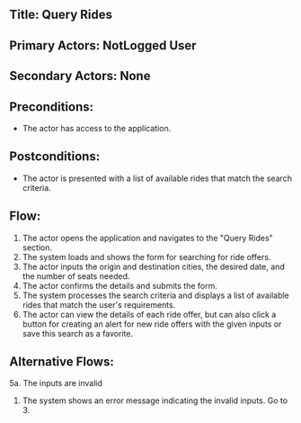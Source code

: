 ## Title: Query Rides

## Primary Actors: NotLogged User
## Secondary Actors: None

## Preconditions:
- The actor has access to the application.

## Postconditions:
- The actor is presented with a list of available rides that match the search criteria.

## Flow:
1. The actor opens the application and navigates to the "Query Rides" section.
2. The system loads and shows the form for searching for ride offers.
3. The actor inputs the origin and destination cities, the desired date, and the number of seats needed.
4. The actor confirms the details and submits the form.
5. The system processes the search criteria and displays a list of available rides that match the user's requirements.
6. The actor can view the details of each ride offer, but can also click a button for creating an alert for new ride offers with the given inputs or save this search as a favorite.

## Alternative Flows:
5a. The inputs are invalid
1.  The system shows an error message indicating the invalid inputs. Go to 3.